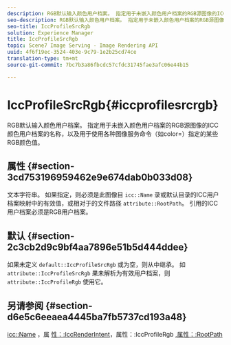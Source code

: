 ```yaml
---
description: RGB默认输入颜色用户档案。 指定用于未嵌入颜色用户档案的RGB源图像的ICC颜色用户档案的名称，以及用于使用各种图像服务命令（如color=）指定的某些RGB颜色值。
seo-description: RGB默认输入颜色用户档案。 指定用于未嵌入颜色用户档案的RGB源图像的ICC颜色用户档案的名称，以及用于使用各种图像服务命令（如color=）指定的某些RGB颜色值。
seo-title: IccProfileSrcRgb
solution: Experience Manager
title: IccProfileSrcRgb
topic: Scene7 Image Serving - Image Rendering API
uuid: 4f6f19ec-3524-403e-9c79-1e2b25cd74ce
translation-type: tm+mt
source-git-commit: 7bc7b3a86fbcdc57cfdc31745fae3afc06e44b15

---
```



# IccProfileSrcRgb{#iccprofilesrcrgb}

RGB默认输入颜色用户档案。 指定用于未嵌入颜色用户档案的RGB源图像的ICC颜色用户档案的名称，以及用于使用各种图像服务命令（如color=）指定的某些RGB颜色值。

## 属性 {#section-3cd753196959462e9e674dab0b033d08}

文本字符串。 如果指定，则必须是此图像目 `icc::Name` 录或默认目录的ICC用户档案映射中的有效值，或相对于的文件路径 `attribute::RootPath`。 引用的ICC用户档案必须是RGB用户档案。

## 默认 {#section-2c3cb2d9c9bf4aa7896e51b5d444ddee}

如果未定义 `default::IccProfileSrcRgb` 或为空，则从中继承。 如 `attribute::IccProfileSrcRgb` 果未解析为有效用户档案，则 `attribute::IccProfileRgb` 使用它。

## 另请参阅 {#section-d6e5c6eeaea4445ba7fb5737cd193a48}

[icc::Name](../../../../../is-api/image-catalog/image-serving-api-ref/c-image-catalog-reference/c-icc-profile-map-reference/r-name-icc.md#reference-9e7d3c8e35434981a3dfac66b8946cbe) ，属 [性：:IccRenderIntent](../../../../../is-api/image-catalog/image-serving-api-ref/c-image-catalog-reference/c-attributes-reference/r-iccrenderintent.md#reference-012f207f28bd4406a5368d23ed95a51f)，属性：:IccProfileRgb [,](../../../../../is-api/image-catalog/image-serving-api-ref/c-image-catalog-reference/c-attributes-reference/r-iccprofilergb.md#reference-3479e7daac54404f84b06b98ca07b9df)[属性：:RootPath](../../../../../is-api/image-catalog/image-serving-api-ref/c-image-catalog-reference/c-attributes-reference/r-rootpath.md#reference-17d57e5967be403b8408fa7214017494)
